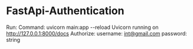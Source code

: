 # FastApi-Authentication

Run:
  Command: uvicorn main:app --reload
    Uvicorn running on http://127.0.0.1:8000/docs
    Authorize:
      username: int@gmail.com
      password: string
